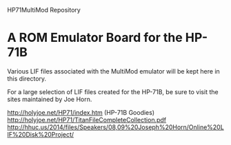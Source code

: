 HP71MultiMod Repository

# A ROM Emulator Board for the HP-71B
Various LIF files associated with the MultiMod emulator will be kept
here in this directory.

For a large selection of LIF files created for the HP-71B, be sure to
visit the sites maintained by Joe Horn.

http://holyjoe.net/HP71/index.htm (HP-71B Goodies)
http://holyjoe.net/HP71/TitanFileCompleteCollection.pdf
http://hhuc.us/2014/files/Speakers/08,09%20Joseph%20Horn/Online%20LIF%20Disk%20Project/
